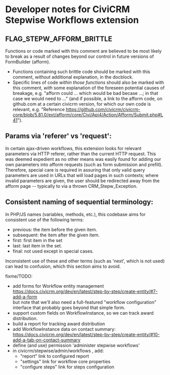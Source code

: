 # Developer notes for CiviCRM Stepwise Workflows extension

## FLAG_STEPW_AFFORM_BRITTLE

Functions or code marked with this comment are believed to be most likely to
break as a result of changes beyond our control in future versions of FormBuilder
(afform).

- Functions containing such brittle code should be marked with this comment, _without_
  additional explanation, in the docblock.
- Specific lines of code _within those functions_ should also be marked with this
  comment, _with_ some explanation of the foreseen potential causes of breakage,
  e.g. "afform could ... which would be bad becase ...; in that case we would 
  need to ..." (and if possible, a link to the afform code, on github.com at a
  certain civicrm version, for which our own code is relevant, e.g. "Reference 
  https://github.com/civicrm/civicrm-core/blob/5.81.0/ext/afform/core/Civi/Api4/Action/Afform/Submit.php#L41").

## Params via 'referer' vs 'request':

In certain ajax-driven workflows, this extension looks for relevant parameters
via HTTP referer, rather than the current HTTP request. This was deemed expedient
as no other means was easily found for adding our own parameters into afform requests
(such as form submission and prefill). Therefore, special care is required in
assuring that only valid query parameters are used in URLs that will load pages
in such contexts; where invalid parameters are given, the user should be redirected
away from the afform page -- typically to via a thrown CRM_Stepw_Exception.

## Consistent naming of sequential terminology:
In PHP/JS names (variables, methods, etc.), this codebase aims for consistent use 
of the following terms:

- previous: the item before the given item.
- subsequent: the item after the given item.
- first: first item in the set
- last: last item in the set.
- final: not used except in special cases.

Inconsistent use of these and other terms (such as 'next', which is not used)
can lead to confusion, which this section aims to avoid.


fixme/TODO:
- add forms for Workflow entity management https://docs.civicrm.org/dev/en/latest/step-by-step/create-entity/#7-add-a-form  
  but note that we'll also need a full-featured "workflow configuration" interface
  that probably goes beyond that simple form.
- support custom fields on WorkflowInstance, so we can track award distribution.
- build a report for tracking award distribution
- add WorkflowInstance data on contact summary: https://docs.civicrm.org/dev/en/latest/step-by-step/create-entity/#10-add-a-tab-on-contact-summary
- define (and use) permission 'administer stepwise workflows'
- in civicrm/stepwise/admin/workflows , add:
  - "report" link to configured report
  - "settings" link for workflow core properties
  - "configure steps" link for steps configuration
